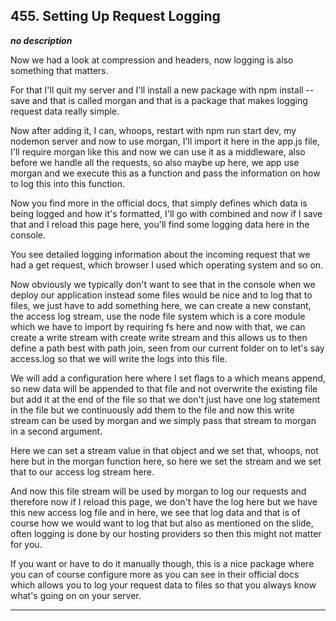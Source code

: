## 455. Setting Up Request Logging

<strong><em>no description</em></strong>

Now we had a look at compression and headers, now logging is also something that
matters. 

For that I'll quit my server and I'll install a new package with npm install
--save and that is called morgan and that is a package that makes logging
request data really simple. 

Now after adding it, I can, whoops, restart with npm run start dev, my nodemon
server and now to use morgan, I'll import it here in the app.js file, I'll
require morgan like this and now we can use it as a middleware, also before we
handle all the requests, so also maybe up here, we app use morgan and we execute
this as a function and pass the information on how to log this into this
function. 

Now you find more in the official docs, that simply defines which data is being
logged and how it's formatted, I'll go with combined and now if I save that and
I reload this page here, you'll find some logging data here in the console. 

You see detailed logging information about the incoming request that we had a
get request, which browser I used which operating system and so on. 

Now obviously we typically don't want to see that in the console when we deploy
our application instead some files would be nice and to log that to files, we
just have to add something here, we can create a new constant, the access log
stream, use the node file system which is a core module which we have to import
by requiring fs here and now with that, we can create a write stream with create
write stream and this allows us to then define a path best with path join, seen
from our current folder on to let's say access.log so that we will write the
logs into this file. 

We will add a configuration here where I set flags to a which means append, so
new data will be appended to that file and not overwrite the existing file but
add it at the end of the file so that we don't just have one log statement in
the file but we continuously add them to the file and now this write stream can
be used by morgan and we simply pass that stream to morgan in a second argument.


Here we can set a stream value in that object and we set that, whoops, not here
but in the morgan function here, so here we set the stream and we set that to
our access log stream here. 

And now this file stream will be used by morgan to log our requests and
therefore now if I reload this page, we don't have the log here but we have this
new access log file and in here, we see that log data and that is of course how
we would want to log that but also as mentioned on the slide, often logging is
done by our hosting providers so then this might not matter for you. 

If you want or have to do it manually though, this is a nice package where you
can of course configure more as you can see in their official docs which allows
you to log your request data to files so that you always know what's going on on
your server. 

---